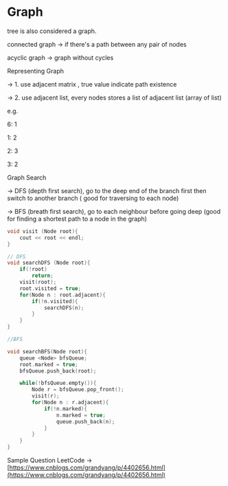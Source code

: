 # Graph

tree is also considered a graph.

connected graph -&gt; if there's a path between any pair of nodes 

acyclic graph -&gt; graph without cycles 

Representing Graph 

-&gt; 1. use adjacent matrix , true value indicate path existence

-&gt; 2. use adjacent list, every nodes stores a list of adjacent list \(array of list\)

e.g.

6: 1

1: 2

2: 3

3: 2



Graph Search 

-&gt; DFS \(depth first search\), go to the deep end of the branch first then switch to another branch \( good for traversing to each node\)

-&gt; BFS \(breath first search\), go to each neighbour before going deep \(good for finding a shortest path to a  node in the graph\)

```cpp
void visit (Node root){
	cout << root << endl;
}

// DFS
void searchDFS (Node root){
	if(!root)
		return;
	visit(root);
	root.visited = true;
	for(Node n : root.adjacent){
		if(!n.visited){
			searchDFS(n);
		}
	}
}

//BFS

void searchBFS(Node root){
	queue <Node> bfsQueue;
	root.marked = true;
	bfsQueue.push_back(root);

	while(!bfsQueue.empty()){
		Node r = bfsQueue.pop_front();
		visit(r);
		for(Node n : r.adjacent){
			if(!n.marked){
				n.marked = true;
				queue.push_back(n);
			}
		}
	}
}
```

Sample Question LeetCode -&gt; [https://www.cnblogs.com/grandyang/p/4402656.html](https://www.cnblogs.com/grandyang/p/4402656.html)

